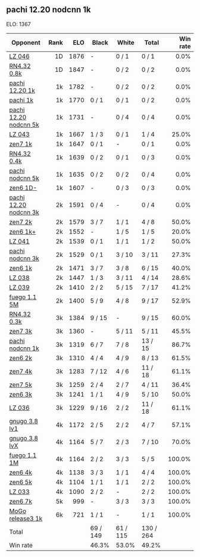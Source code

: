 ## pachi 12.20 nodcnn 1k ##

ELO: 1367

Opponent | Rank | ELO | Black | White | Total | Win rate
---------|-----:|----:|-------|-------|-------|-------:
[LZ 046](LZ%20046.md) | 1D | 1876 | - | 0 / 1 | 0 / 1 | 0.0%
[RN4.32 0.8k](RN4.32%200.8k.md) | 1D | 1847 | - | 0 / 2 | 0 / 2 | 0.0%
[pachi 12.20 1k](pachi%2012.20%201k.md) | 1k | 1782 | - | 0 / 2 | 0 / 2 | 0.0%
[pachi 1k](pachi%201k.md) | 1k | 1770 | 0 / 1 | 0 / 1 | 0 / 2 | 0.0%
[pachi 12.20 nodcnn 5k](pachi%2012.20%20nodcnn%205k.md) | 1k | 1731 | - | 0 / 4 | 0 / 4 | 0.0%
[LZ 043](LZ%20043.md) | 1k | 1667 | 1 / 3 | 0 / 1 | 1 / 4 | 25.0%
[zen7 1k](zen7%201k.md) | 1k | 1647 | 0 / 1 | - | 0 / 1 | 0.0%
[RN4.32 0.4k](RN4.32%200.4k.md) | 1k | 1639 | 0 / 2 | 0 / 1 | 0 / 3 | 0.0%
[pachi nodcnn 5k](pachi%20nodcnn%205k.md) | 1k | 1635 | 0 / 2 | 0 / 2 | 0 / 4 | 0.0%
[zen6 1D-](zen6%201D-.md) | 1k | 1607 | - | 0 / 3 | 0 / 3 | 0.0%
[pachi 12.20 nodcnn 3k](pachi%2012.20%20nodcnn%203k.md) | 2k | 1591 | 0 / 4 | - | 0 / 4 | 0.0%
[zen7 2k](zen7%202k.md) | 2k | 1579 | 3 / 7 | 1 / 1 | 4 / 8 | 50.0%
[zen6 1k+](zen6%201k+.md) | 2k | 1552 | - | 1 / 5 | 1 / 5 | 20.0%
[LZ 041](LZ%20041.md) | 2k | 1539 | 0 / 1 | 1 / 1 | 1 / 2 | 50.0%
[pachi nodcnn 3k](pachi%20nodcnn%203k.md) | 2k | 1529 | 0 / 1 | 3 / 10 | 3 / 11 | 27.3%
[zen6 1k](zen6%201k.md) | 2k | 1471 | 3 / 7 | 3 / 8 | 6 / 15 | 40.0%
[LZ 038](LZ%20038.md) | 2k | 1447 | 1 / 3 | 3 / 11 | 4 / 14 | 28.6%
[LZ 039](LZ%20039.md) | 2k | 1410 | 2 / 2 | 5 / 15 | 7 / 17 | 41.2%
[fuego 1.1 5M](fuego%201.1%205M.md) | 2k | 1400 | 5 / 9 | 4 / 8 | 9 / 17 | 52.9%
[RN4.32 0.3k](RN4.32%200.3k.md) | 3k | 1384 | 9 / 15 | - | 9 / 15 | 60.0%
[zen7 3k](zen7%203k.md) | 3k | 1360 | - | 5 / 11 | 5 / 11 | 45.5%
[pachi nodcnn 1k](pachi%20nodcnn%201k.md) | 3k | 1319 | 6 / 7 | 7 / 8 | 13 / 15 | 86.7%
[zen6 2k](zen6%202k.md) | 3k | 1310 | 4 / 4 | 4 / 9 | 8 / 13 | 61.5%
[zen7 4k](zen7%204k.md) | 3k | 1283 | 7 / 12 | 4 / 6 | 11 / 18 | 61.1%
[zen7 5k](zen7%205k.md) | 3k | 1259 | 2 / 4 | 2 / 7 | 4 / 11 | 36.4%
[zen6 3k](zen6%203k.md) | 3k | 1241 | 1 / 1 | 4 / 9 | 5 / 10 | 50.0%
[LZ 036](LZ%20036.md) | 3k | 1229 | 9 / 16 | 2 / 2 | 11 / 18 | 61.1%
[gnugo 3.8 lv1](gnugo%203.8%20lv1.md) | 4k | 1172 | 2 / 5 | 2 / 2 | 4 / 7 | 57.1%
[gnugo 3.8 lvX](gnugo%203.8%20lvX.md) | 4k | 1164 | 5 / 7 | 2 / 3 | 7 / 10 | 70.0%
[fuego 1.1 1M](fuego%201.1%201M.md) | 4k | 1164 | 2 / 2 | 3 / 3 | 5 / 5 | 100.0%
[zen6 4k](zen6%204k.md) | 4k | 1138 | 3 / 3 | 1 / 1 | 4 / 4 | 100.0%
[zen6 5k](zen6%205k.md) | 4k | 1104 | 1 / 1 | 1 / 1 | 2 / 2 | 100.0%
[LZ 033](LZ%20033.md) | 4k | 1090 | 2 / 2 | - | 2 / 2 | 100.0%
[zen6 7k](zen6%207k.md) | 5k | 999 | - | 3 / 3 | 3 / 3 | 100.0%
[MoGo release3 1k](MoGo%20release3%201k.md) | 6k | 721 | 1 / 1 | - | 1 / 1 | 100.0%
Total | | | 69 / 149 | 61 / 115 | 130 / 264 | 
Win rate| | | 46.3% | 53.0% | 49.2% | 

